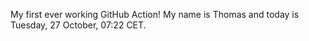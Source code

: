 My first ever working GitHub Action!
My name is Thomas and today is Tuesday, 27 October, 07:22 CET. 
